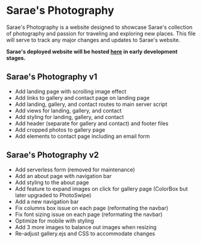 # Sarae's Photography

Sarae's Photography is a website designed to showcase Sarae's collection of photography and passion for traveling and exploring new places. This file will serve to track any major changes and updates to Sarae's website.

**Sarae's deployed website will be hosted [here](https://saraes.herokuapp.com/) in early development stages.**

## Sarae's Photography v1

- Add landing page with scrolling image effect
- Add links to gallery and contact page on landing page
- Add landing, gallery, and contact routes to main server script
- Add views for landing, gallery, and contact
- Add styling for landing, gallery, and contact
- Add header (separate for gallery and contact) and footer files
- Add cropped photos to gallery page
- Add elements to contact page including an email form

## Sarae's Photography v2

- Add serverless form (removed for maintenance)
- Add an about page with navigation bar
- Add styling to the about page
- Add feature to expand images on click for gallery page (ColorBox but later upgraded to PhotoSwipe)
- Add a new navigation bar
- Fix columns box issue on each page (reformating the navbar)
- Fix font sizing issue on each page (reformating the navbar)
- Optimize for mobile with styling
- Add 3 more images to balance out images when resizing
- Re-adjust gallery.ejs and CSS to accommodate changes
